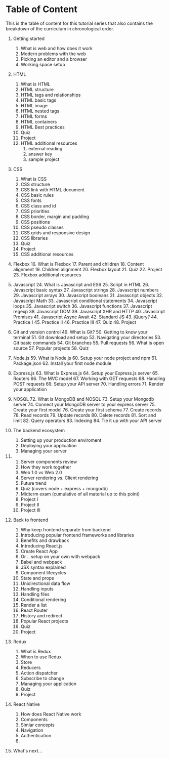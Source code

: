 # Table of Content

This is the table of content for this tutorial series that also contains the breakdown of the curriculum in chronological order.

1. Getting started
    1. What is web and how does it work
    2. Modern problems with the web
    3. Picking an editor and a browser
    4. Working space setup
2. HTML
    1. What is HTML
    2. HTML structure
    3. HTML tags and relationships
    4. HTML basic tags
    5. HTML image
    6. HTML nested tags
    7. HTML forms
    8. HTML containers
    9. HTML Best practices
    10. Quiz
    11. Project
    12. HTML additional resources 
        1. external reading
        2. answer key
        3. sample project
3. CSS
   1. What is CSS
   2. CSS structure
   3. CSS link with HTML document
   4. CSS basic rules
   5. CSS fonts
   6. CSS class and id
   7. CSS priorities
   8. CSS border, margin and padding
   9. CSS positions
   10. CSS pseudo classes
   11. CSS grids and responsive design
   12. CSS libraries
   13. Quiz
   14. Project
   15. CSS additional resources
4. Flexbox
   16. What is Flexbox
   17. Parent and children
   18. Content alignment
   19. Children alignment
   20. Flexbox layout
   21. Quiz
   22. Project
   23. Flexbox additional resources
5. Javascript
   24. What is Javascript and ES6
   25. Script in HTML
   26. Javascript basic syntax
   27. Javascript strings
   28. Javascript numbers
   29. Javascript arrays
   30. Javascript booleans
   31. Javascript objects
   32. Javascript Math
   33. Javascript conditional statements
   34. Javascript loops
   35. Javascript switch
   36. Javascript functions
   37. Javascript regexp
   38. Javascript DOM
   39. Javascript XHR and HTTP
   40. Javascript Promises
   41. Javascript Async Await
   42. Standard JS
   43. jQuery?
   44. Practice I
   45. Practice II
   46. Practice III
   47. Quiz
   48. Project
6. Git and version control
   49. What is Git?
   50. Getting to know your terminal
   51. Git download and setup
   52. Navigating your directories
   53. Git basic commands
   54. Git branches
   55. Pull requests
   56. What is open source
   57. Popular projects
   58. Quiz
7. Node.js
   59. What is Node.js
   60. Setup your node project and npm
   61. Package.json
   62. Install your first node module
8. Express.js
   63. What is Express.js
   64. Setup your Express.js server
   65. Routers
   66. The MVC model
   67. Working with GET requests
   68. Handling POST requests
   69. Setup your API server
   70. Handling errors
   71. Render your application
9. NOSQL
   72. What is MongoDB and NOSQL
   73. Setup your Mongodb server
   74. Connect your MongoDB server to your express server
   75. Create your first model
   76. Create your first schema
   77. Create records
   78. Read records
   79. Update records
   80. Delete records
   81. Sort and limit
   82. Query operators
   83. Indexing
   84. Tie it up with your API server
10. The backend ecosystem
    1. Setting up your production enviroment
    2. Deploying your application
    3. Managing your server
11. 1. Server components review
    1. How they work together
    2. Web 1.0 vs Web 2.0
    3. Server rendering vs. Client rendering
    4. Future trend
    5. Quiz \(covers node + express + mongodb\)
    6. Midterm exam \(cumulative of all material up to this point\)
    7. Project I
    8. Project II
    9. Project III
12. Back to frontend
    1. Why keep frontend separate from backend
    2. Introducing popular frontend frameworks and libraries
    3. Benefits and drawback
    4. Introducing React.js
    5. Create React App
    6. Or .. setup on your own with webpack
    7. Babel and webpack
    8. JSX syntax explained
    9. Component lifecycles
    10. State and props
    11. Unidirectional data flow
    12. Handling inputs
    13. Handling files
    14. Conditional rendering
    15. Render a list
    16. React Router
    17. History and redirect
    18. Popular React projects
    19. Quiz
    20. Project
13. Redux
    1. What is Redux
    2. When to use Redux
    3. Store
    4. Reducers
    5. Action dispatcher
    6. Subscribe to change
    7. Managing your application
    8. Quiz
    9. Project

14. React Native
    1. How does React Native work
    2. Components
    3. Simlar concepts
    4. Navigation
    5. Authentication
    6. 
15. What's next...



































